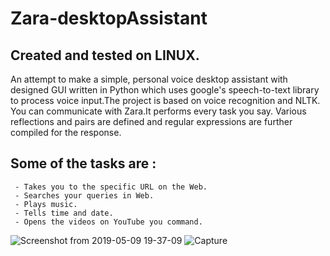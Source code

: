 # Zara-desktopAssistant
## Created and tested on LINUX.
An attempt to make a simple, personal voice desktop assistant with designed GUI written in Python which uses google's speech-to-text library to process voice input.The project is based on voice recognition and NLTK.
You can communicate with Zara.It performs every task you say. Various reflections and pairs are defined and regular expressions are further compiled for the response. 
## Some of the tasks are :
     - Takes you to the specific URL on the Web.
     - Searches your queries in Web.
     - Plays music.
     - Tells time and date.
     - Opens the videos on YouTube you command.
   

![Screenshot from 2019-05-09 19-37-09](https://user-images.githubusercontent.com/37541022/57461169-27cd4100-7294-11e9-9c48-c09483a07a1e.png)
![Capture](https://user-images.githubusercontent.com/37541022/57461366-809cd980-7294-11e9-9240-554274024109.PNG)
